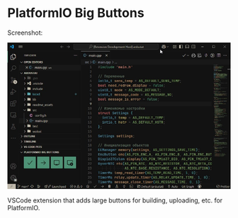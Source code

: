 # PlatformIO Big Buttons

Screenshot:

![Screenshot](./readme_assets/screenshot.jpg)

VSCode extension that adds large buttons for building, uploading, etc. for PlatformIO.
